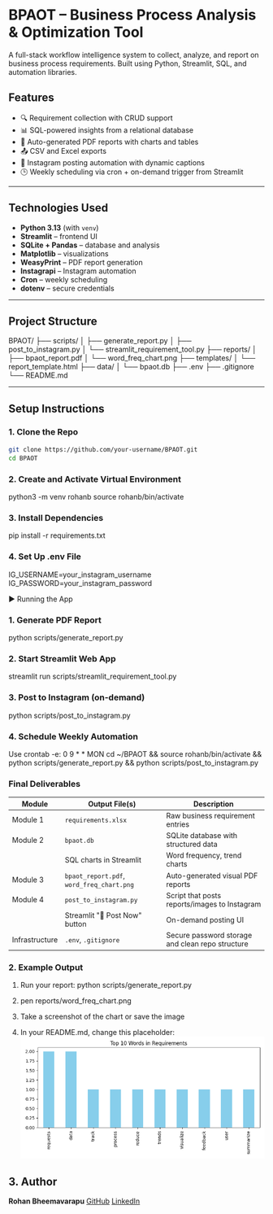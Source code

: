 # BPAOT – Business Process Analysis & Optimization Tool

A full-stack workflow intelligence system to collect, analyze, and report on business process requirements. Built using Python, Streamlit, SQL, and automation libraries.

## Features

- 🔍 Requirement collection with CRUD support
- 📊 SQL-powered insights from a relational database
- 🧾 Auto-generated PDF reports with charts and tables
- 📤 CSV and Excel exports
- 📸 Instagram posting automation with dynamic captions
- 🕒 Weekly scheduling via cron + on-demand trigger from Streamlit

---

## Technologies Used

- **Python 3.13** (with `venv`)
- **Streamlit** – frontend UI
- **SQLite + Pandas** – database and analysis
- **Matplotlib** – visualizations
- **WeasyPrint** – PDF report generation
- **Instagrapi** – Instagram automation
- **Cron** – weekly scheduling
- **dotenv** – secure credentials

---

## Project Structure

BPAOT/
├── scripts/
│ ├── generate_report.py
│ ├── post_to_instagram.py
│ └── streamlit_requirement_tool.py
├── reports/
│ ├── bpaot_report.pdf
│ └── word_freq_chart.png
├── templates/
│ └── report_template.html
├── data/
│ └── bpaot.db
├── .env
├── .gitignore
└── README.md

---

## Setup Instructions

### 1. Clone the Repo

```bash
git clone https://github.com/your-username/BPAOT.git
cd BPAOT
```

### 2. Create and Activate Virtual Environment

python3 -m venv rohanb
source rohanb/bin/activate

### 3. Install Dependencies

pip install -r requirements.txt

### 4. Set Up .env File

IG_USERNAME=your_instagram_username
IG_PASSWORD=your_instagram_password

▶️ Running the App

### 1. Generate PDF Report

python scripts/generate_report.py

### 2. Start Streamlit Web App

streamlit run scripts/streamlit_requirement_tool.py

### 3. Post to Instagram (on-demand)

python scripts/post_to_instagram.py

### 4. Schedule Weekly Automation

Use crontab -e:
0 9 \* \* MON cd ~/BPAOT && source rohanb/bin/activate && python scripts/generate_report.py && python scripts/post_to_instagram.py

### Final Deliverables

| Module         | Output File(s)                            | Description                                      |
| -------------- | ----------------------------------------- | ------------------------------------------------ |
| Module 1       | `requirements.xlsx`                       | Raw business requirement entries                 |
| Module 2       | `bpaot.db`                                | SQLite database with structured data             |
|                | SQL charts in Streamlit                   | Word frequency, trend charts                     |
| Module 3       | `bpaot_report.pdf`, `word_freq_chart.png` | Auto-generated visual PDF reports                |
| Module 4       | `post_to_instagram.py`                    | Script that posts reports/images to Instagram    |
|                | Streamlit "📸 Post Now" button            | On-demand posting UI                             |
| Infrastructure | `.env`, `.gitignore`                      | Secure password storage and clean repo structure |

### 2. Example Output

1. Run your report:
   python scripts/generate_report.py
2. pen reports/word_freq_chart.png

3. Take a screenshot of the chart or save the image

4. In your README.md, change this placeholder:
   ![Chart Screenshot](reports/word_freq_chart.png)

## 3. Author

**Rohan Bheemavarapu**
[GitHub](https://github.com/nitinrohan)
[LinkedIn](www.linkedin.com/in/nitin-sampath-rohan-bheemavarapu-92292a247)
